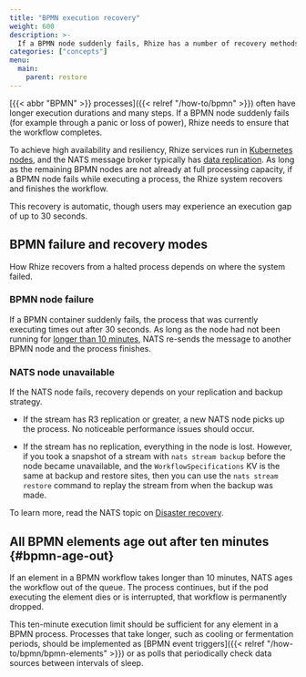 ```yaml
---
title: "BPMN execution recovery"
weight: 600
description: >-
  If a BPMN node suddenly fails, Rhize has a number of recovery methods to ensure that the workflow finishes executing.
categories: ["concepts"]
menu:
  main:
    parent: restore
---
```


[{{< abbr "BPMN" >}} processes]({{< relref "/how-to/bpmn" >}}) often have longer execution durations and many steps.
If a BPMN node suddenly fails (for example through a panic or loss of power),
Rhize needs to ensure that the workflow completes.

To achieve high availability and resiliency, Rhize services run in [Kubernetes nodes](https://kubernetes.io/docs/concepts/architecture/nodes/), and the NATS message broker typically has [data replication](https://docs.nats.io/running-a-nats-service/nats_admin/jetstream_admin/replication).
As long as the remaining BPMN nodes are not already at full processing capacity,
if a BPMN node fails while executing a process,
the Rhize system recovers and finishes the workflow.

This recovery is automatic, though users may experience an execution gap of up to 30 seconds.

## BPMN failure and recovery modes 

How Rhize recovers from a halted process depends on where the system failed.

### BPMN node failure

If a BPMN container suddenly fails, the process that was currently executing times out after 30 seconds.
As long as the node had not been running for [longer than 10 minutes](#bpmn-age-out),
NATS re-sends the message to another BPMN node and the process finishes.

### NATS node unavailable

If the NATS node fails, recovery depends on your replication and backup strategy.

- If the stream has R3 replication or greater, a new NATS node picks up the process. No noticeable performance issues should occur.

- If the stream has no replication, everything in the node is lost. However, if you took a snapshot of a stream with `nats stream backup` before the node became unavailable, and the `WorkflowSpecifications` KV is the same at backup and restore sites, then you can use the `nats stream restore` command to replay the stream from when the backup was made.

To learn more, read the NATS topic on [Disaster recovery](https://docs.nats.io/running-a-nats-service/nats_admin/jetstream_admin/disaster_recovery).

## All BPMN elements age out after ten minutes {#bpmn-age-out}

If an element in a BPMN workflow takes longer than 10 minutes, NATS ages the workflow out of the queue. The process continues, but if the pod executing the element dies or is interrupted, that workflow is permanently dropped.

This ten-minute execution limit should be sufficient for any element in a BPMN process.
Processes that take longer, such as cooling or fermentation periods, should be implemented as [BPMN event triggers]({{< relref "/how-to/bpmn/bpmn-elements" >}}) or as polls that periodically check data sources between intervals of sleep.
